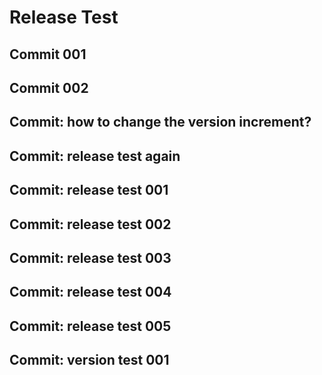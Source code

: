 # Release Test

## Commit 001

## Commit 002

## Commit: how to change the version increment?

## Commit: release test again

## Commit: release test 001

## Commit: release test 002
## Commit: release test 003

## Commit: release test 004
## Commit: release test 005
## Commit: version test 001
